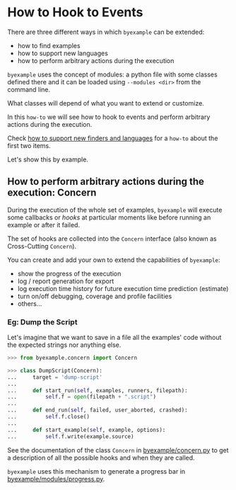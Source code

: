 # How to Hook to Events

There are three different ways in which ``byexample`` can be extended:

 - how to find examples
 - how to support new languages
 - how to perform arbitrary actions during the execution

``byexample`` uses the concept of modules: a python file with some classes
defined there and it can be loaded using ``--modules <dir>`` from the command
line.

What classes will depend of what you want to extend or customize.

In this ``how-to`` we will see how to hook to events and perform arbitrary
actions during the execution.

Check [how to support new finders and languages](docs/contrib/how-to-support-new-finders-and-languages.md)
for a ``how-to`` about the first two items.

Let's show this by example.

## How to perform arbitrary actions during the execution: Concern

During the execution of the whole set of examples, ``byexample`` will execute
some callbacks or *hooks* at particular moments like before running an example or
after it failed.

The set of hooks are collected into the ``Concern`` interface (also known as
Cross-Cutting ``Concern``).

You can create and add your own to extend the capabilities of ``byexample``:

 - show the progress of the execution
 - log / report generation for export
 - log execution time history for future execution time prediction (estimate)
 - turn on/off debugging, coverage and profile facilities
 - others...

### Eg: Dump the Script

Let's imagine that we want to save in a file all the examples' code without
the expected strings nor anything else.

```python
>>> from byexample.concern import Concern

>>> class DumpScript(Concern):
...     target = 'dump-script'
...
...     def start_run(self, examples, runners, filepath):
...         self.f = open(filepath + ".script")
...
...     def end_run(self, failed, user_aborted, crashed):
...         self.f.close()
...
...     def start_example(self, example, options):
...         self.f.write(example.source)
```

See the documentation of the class ``Concern`` in
[byexample/concern.py](https://github.com/byexamples/byexample/tree/master/byexample/concern.py) to get a description of all the
possible hooks and when they are called.

``byexample`` uses this mechanism to generate a progress bar in
[byexample/modules/progress.py](https://github.com/byexamples/byexample/tree/master/byexample/modules/progress.py).


